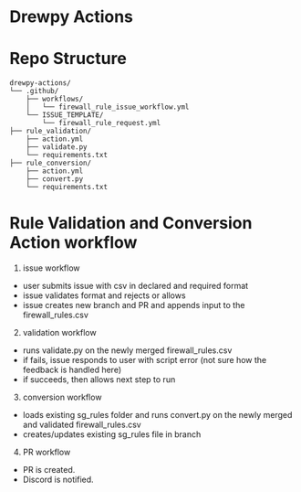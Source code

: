 # Drewpy Actions

# Repo Structure
```
drewpy-actions/
└── .github/
    ├── workflows/
    │   └── firewall_rule_issue_workflow.yml
    └── ISSUE_TEMPLATE/
        └── firewall_rule_request.yml
├── rule_validation/
    ├── action.yml
    ├── validate.py
    └── requirements.txt
├── rule_conversion/
    ├── action.yml
    ├── convert.py
    └── requirements.txt
```

# Rule Validation and Conversion Action workflow
1. issue workflow
  * user submits issue with csv in declared and required format
  * issue validates format and rejects or allows 
  * issue creates new branch and PR and appends input to the firewall_rules.csv 
2. validation workflow
  * runs validate.py on the newly merged firewall_rules.csv
  * if fails, issue responds to user with script error (not sure how the feedback is handled here)
  * if succeeds, then allows next step to run
3. conversion workflow
  * loads existing sg_rules folder and runs convert.py on the newly merged and validated firewall_rules.csv 
  * creates/updates existing sg_rules file in branch
4. PR workflow
  * PR is created.
  * Discord is notified. 
